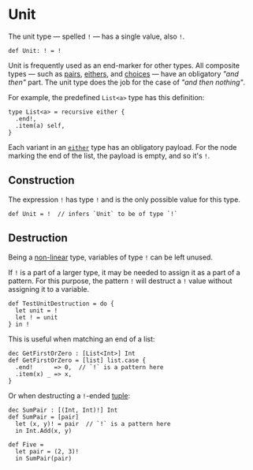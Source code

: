 # Unit

The unit type — spelled `!` — has a single value, also `!`.

```par
def Unit: ! = !
```

Unit is frequently used as an end-marker for other types. All composite types — such as [pairs](./pair.md),
[eithers](./either.md), and [choices](./choice.md) — have an obligatory _"and then"_ part. The unit type
does the job for the case of _"and then nothing"_.

For example, the predefined `List<a>` type has this definition:

```par
type List<a> = recursive either {
  .end!,
  .item(a) self,
}
```

Each variant in an [`either`](./either.md) type has an obligatory payload. For the node marking the
end of the list, the payload is empty, and so it's `!`.

## Construction

The expression `!` has type `!` and is the only possible value for this type.

```par
def Unit = !  // infers `Unit` to be of type `!`
```

## Destruction

Being a [non-linear](../types_and_expressions.md#linearity) type, variables of type `!` can be left unused.

If `!` is a part of a larger type, it may be needed to assign it as a part of a pattern. For this
purpose, the pattern `!` will destruct a `!` value without assigning it to a variable.

```par
def TestUnitDestruction = do {
  let unit = !
  let ! = unit
} in !
```

This is useful when matching an end of a list:

```par
dec GetFirstOrZero : [List<Int>] Int
def GetFirstOrZero = [list] list.case {
  .end!      => 0,  // `!` is a pattern here
  .item(x) _ => x,
}
```

Or when destructing a `!`-ended [tuple](./pair.md):

```par
dec SumPair : [(Int, Int)!] Int
def SumPair = [pair]
  let (x, y)! = pair  // `!` is a pattern here
  in Int.Add(x, y)

def Five =
  let pair = (2, 3)!
  in SumPair(pair)
```
